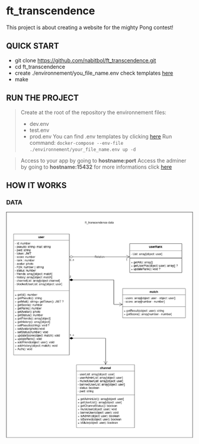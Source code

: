 # ft_transcendence

This project is about creating a website for the mighty Pong contest! 

## QUICK START

- git clone https://github.com/nabitbol/ft_transcendence.git
- cd ft_transcendence
- create ./environnement/you_file_name.env check templates [here](https://github.com/nabitbol/ft_transcendence/notes/env_template.md)
- make

## RUN THE PROJECT

> Create at the root of the repository the environnement files:
> - dev.env
> - test.env
> - prod.env
> You can find .env templates by clicking [here](https://github.com/nabitbol/ft_transcendence/notes/env_template.md)
> Run command: `docker-compose --env-file ./environnement/your_file_name.env up -d`

> Access to your app by going to **hostname:port**
> Access the adminer by going to **hostname:15432** for more informations click [here](https://github.com/nabitbol/ft_transcendence/notes/adminer.md)

## HOW IT WORKS

### DATA

![ft_transcendence_data](./ressources/ft_transcendence_data.png)
